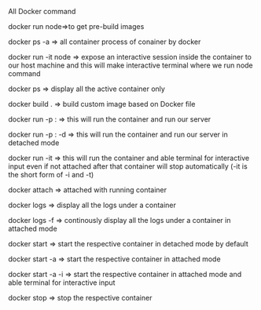 All Docker command

docker run node=>to get pre-build images

docker ps -a => all container process of conainer by docker

docker run -it node => expose an interactive session inside the container to our host machine and this will make interactive terminal where we run node command

docker ps => display all the active container only

docker build . => build custom image based on Docker file

docker run -p <local-port>:<dockerfile-port> <imageid> => this will run the container and run our server

docker run -p <local-port>:<dockerfile-port> -d <imageid> => this will run the container and run our server in detached mode

docker run -it <imageid> => this will run the container and able terminal for interactive input even if not attached after that container will stop automatically (-it is the short form of -i and -t)

docker attach <container-name> => attached with running container

docker logs <container-name> => display all the logs under a container

docker logs -f <container-name> => continously display all the logs under a container in attached mode

docker start <container-name> => start the respective container in detached mode by default

docker start -a <container-name> => start the respective container in attached mode

docker start -a -i <container-name> => start the respective container in attached mode and able terminal for interactive input

docker stop <container-name> => stop the respective container